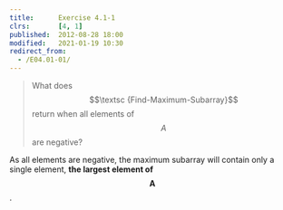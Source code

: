 ```yaml
---
title:      Exercise 4.1-1
clrs:       [4, 1]
published:  2012-08-28 18:00
modified:   2021-01-19 10:30
redirect_from:
  - /E04.01-01/
---
```


> What does $$\textsc {Find-Maximum-Subarray}$$ return when all elements of $$A$$ are negative?

As all elements are negative, the maximum subarray will contain only a single element, **the largest element of $$\bm {A}$$**.
